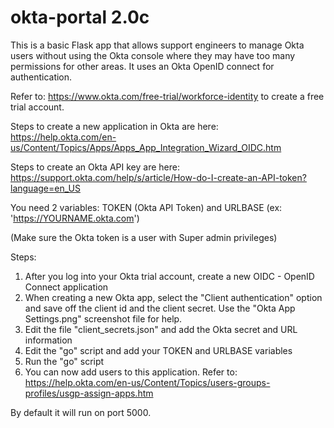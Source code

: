 # okta-portal 2.0c
This is a basic Flask app that allows support engineers to manage Okta users without using the Okta console where they may have too many permissions for other areas. It uses an Okta OpenID connect for authentication.

Refer to: https://www.okta.com/free-trial/workforce-identity to create a free trial account. 

Steps to create a new application in Okta are here: https://help.okta.com/en-us/Content/Topics/Apps/Apps_App_Integration_Wizard_OIDC.htm

Steps to create an Okta API key are here: https://support.okta.com/help/s/article/How-do-I-create-an-API-token?language=en_US

You need 2 variables:
TOKEN (Okta API Token) and URLBASE (ex: 'https://YOURNAME.okta.com')

(Make sure the Okta token is a user with Super admin privileges)

Steps:

1) After you log into your Okta trial account, create a new OIDC - OpenID Connect application
2) When creating a new Okta app, select the "Client authentication" option and save off the client id and the client secret. Use the "Okta App Settings.png" screenshot file for help.
3) Edit the file "client_secrets.json" and add the Okta secret and URL information
4) Edit the "go" script and add your TOKEN and URLBASE variables
5) Run the "go" script
6) You can now add users to this application.  Refer to: https://help.okta.com/en-us/Content/Topics/users-groups-profiles/usgp-assign-apps.htm

By default it will run on port 5000.

